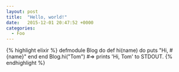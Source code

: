 ```yaml
---
layout: post
title:  "Hello, world!"
date:   2015-12-01 20:47:52 +0000
categories:
  - Foo
---
```


{% highlight elixir %}
defmodule Blog do
  def hi(name) do
    puts "Hi, #{name}"
  end
end
Blog.hi("Tom")
#=> prints 'Hi, Tom' to STDOUT.
{% endhighlight %}
